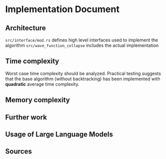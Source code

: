 # Implementation Document

## Architecture

`src/interface/mod.rs` defines high level interfaces used to implement the algorithm
`src/wave_function_collapse` includes the actual implementation

## Time complexity

Worst case time complexity should be analyzed. Practical testing suggests that the base algorithm (without backtracking) has been implemented with **quadratic** average time complexity.

## Memory complexity

## Further work

## Usage of Large Language Models

## Sources
